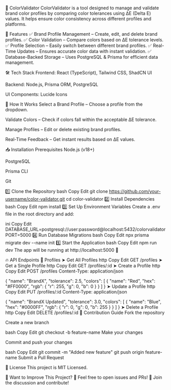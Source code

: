 🎨 ColorValidator
ColorValidator is a tool designed to manage and validate brand color profiles by comparing color tolerances using ΔE (Delta E) values. It helps ensure color consistency across different profiles and platforms.

🚀 Features
✅ Brand Profile Management – Create, edit, and delete brand profiles.
✅ Color Validation – Compare colors based on ΔE tolerance levels.
✅ Profile Selection – Easily switch between different brand profiles.
✅ Real-Time Updates – Ensures accurate color data with instant validation.
✅ Database-Backed Storage – Uses PostgreSQL & Prisma for efficient data management.

🛠️ Tech Stack
Frontend: React (TypeScript), Tailwind CSS, ShadCN UI

Backend: Node.js, Prisma ORM, PostgreSQL

UI Components: Lucide Icons

📌 How It Works
Select a Brand Profile – Choose a profile from the dropdown.

Validate Colors – Check if colors fall within the acceptable ΔE tolerance.

Manage Profiles – Edit or delete existing brand profiles.

Real-Time Feedback – Get instant results based on ΔE values.

📥 Installation
Prerequisites
Node.js (v18+)

PostgreSQL

Prisma CLI

Git

1️⃣ Clone the Repository
bash
Copy
Edit
git clone https://github.com/your-username/color-validator.git
cd color-validator
2️⃣ Install Dependencies
bash
Copy
Edit
npm install
3️⃣ Set Up Environment Variables
Create a .env file in the root directory and add:

ini
Copy
Edit
DATABASE_URL=postgresql://user:password@localhost:5432/colorvalidator
PORT=5000
4️⃣ Run Database Migrations
bash
Copy
Edit
npx prisma migrate dev --name init
5️⃣ Start the Application
bash
Copy
Edit
npm run dev
The app will be running at http://localhost:5000 🚀

🔥 API Endpoints
📌 Profiles
➤ Get All Profiles
http
Copy
Edit
GET /profiles
➤ Get a Single Profile
http
Copy
Edit
GET /profiles/:id
➤ Create a Profile
http
Copy
Edit
POST /profiles
Content-Type: application/json

{
  "name": "BrandX",
  "tolerance": 2.5,
  "colors": [
    { "name": "Red", "hex": "#FF0000", "rgb": { "r": 255, "g": 0, "b": 0 } }
  ]
}
➤ Update a Profile
http
Copy
Edit
PUT /profiles/:id
Content-Type: application/json

{
  "name": "BrandX Updated",
  "tolerance": 3.0,
  "colors": [
    { "name": "Blue", "hex": "#0000FF", "rgb": { "r": 0, "g": 0, "b": 255 } }
  ]
}
➤ Delete a Profile
http
Copy
Edit
DELETE /profiles/:id
🤝 Contribution Guide
Fork the repository

Create a new branch

bash
Copy
Edit
git checkout -b feature-name
Make your changes

Commit and push your changes

bash
Copy
Edit
git commit -m "Added new feature"
git push origin feature-name
Submit a Pull Request

📄 License
This project is MIT Licensed.

🎯 Want to Improve This Project?
🔹 Feel free to open issues and PRs!
🔹 Join the discussion and contribute!
